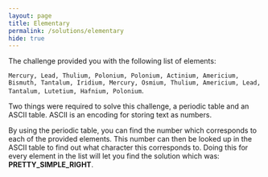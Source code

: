 ```yaml
---
layout: page
title: Elementary
permalink: /solutions/elementary
hide: true
---
```


The challenge provided you with the following list of elements:

`Mercury,
Lead,
Thulium,
Polonium,
Polonium,
Actinium,
Americium,
Bismuth,
Tantalum,
Iridium,
Mercury,
Osmium,
Thulium,
Americium,
Lead,
Tantalum,
Lutetium,
Hafnium,
Polonium`.

Two things were required to solve this challenge, a periodic table and an ASCII
table. ASCII is an encoding for storing text as numbers.

By using the periodic table, you can find the number which corresponds to each
of the provided elements. This number can then be looked up in the ASCII table
to find out what character this corresponds to. Doing this for every element in
the list will let you find the solution which was: **PRETTY_SIMPLE_RIGHT**.
